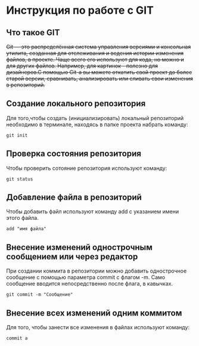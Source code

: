 # **Инструкция по работе с GIT**

## Что такое GIT

 ~~Git — это распределённая система управления версиями и консольная утилита, созданная для отслеживания и ведения истории изменения файлов, в проекте. Чаще всего его используют для кода, но можно и для других файлов. Например, для картинок - полезно для дизайнеров.С помощью Git-a вы можете откатить свой проект до более старой версии, сравнивать, анализировать или сливать свои изменения в репозиторий.~~

 ## Создание локального репозитория

 Для того,чтобы создать (инициализировать) локальный репозиторий необходимо в терминале, находясь в папке проекта набрать команду:

    git init

## Проверка состояния репозитория

Чтобы проверить сотояние репозитория используют команду:

    git status

## Добавление файла в репозиторий

Чтобы добавить файл используют команду add с указанием имени этого файла.

    add "имя файла"

## Внесение изменений однострочным сообщением или через редактор

При создании коммита в репозитории можно добавить однострочное сообщение с помощью параметра commit с флагом -m. Само сообщение вводится непосредственно после флага, в кавычках.

    git commit -m "Сообщение"


## Внесение всех изменений одним коммитом

Для того, чтобы занести все изменения в файлах используют команду:

    commit a









